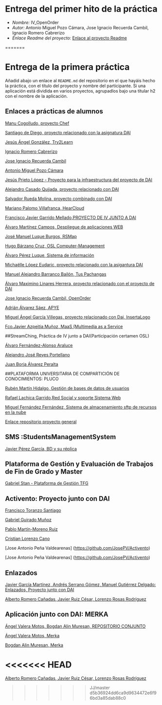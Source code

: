 
# Entrega del primer hito de la práctica

- *Nombre:* IV_OpenOrder
- *Autor:* Antonio Miguel Pozo Cámara, Jose Ignacio Recuerda Cambil, Ignacio Romero Cabrerizo
- *Enlace Readme del proyecto:* [Enlace al proyecto Readme](https://github.com/ignaciorecuerda/IV_OpenOrder/blob/master/README.md)

=======
# Entrega de la primera práctica

Añadid abajo un enlace al `README.md` del repositorio en el que hayáis hecho la práctica, con el título del proyecto y nombre del participante. Si una aplicación está dividida en varios proyectos, agrupadlos bajo una titular h2 con el nombre de la aplicación.

## Enlaces a prácticas de alumnos

[Manu Cogolludo, proyecto Chef](https://github.com/Makova/Proyecto-IV-2015-16)

[Santiago de Diego, proyecto relacionado con la asignatura DAI](https://github.com/santidediego/Proyecto-IV)

[Jesús Ángel González, Try2Learn](https://github.com/jesusgn90/Try-2-Learn)

[Ignacio Romero Cabrerizo](https://github.com/ignaciorecuerda/IV_OpenOrder/blob/master/README.md)

[Jose Ignacio Recuerda Cambil](https://github.com/ignaciorecuerda/IV_OpenOrder/blob/master/README.md)

[Antonio Miguel Pozo Cámara](https://github.com/ignaciorecuerda/IV_OpenOrder/blob/master/README.md)

[Jesús Prieto López - Proyecto para la infraestructura del proyecto de DAI](https://github.com/JesGor/Proyecto-IV-DAI)

[Alejandro Casado Quijada, proyecto relacionado con DAI](https://github.com/acasadoquijada/IV)

[Salvador Rueda Molina, proyecto combinado con DAI](https://github.com/srmf9/Proyecto-IV)

[Mariano Palomo Villafranca, HearCloud](https://github.com/mpvillafranca/IV-DAI_HearCloud)

[Francisco Javier Garrido Mellado,PROYECTO DE IV JUNTO A DAI](https://github.com/javiergarridomellado/IV_javiergarridomellado)

[Álvaro Martínez Campos, Despliegue de aplicaciones WEB](https://github.com/bott17/IV_infraestructura/blob/master/README.md)

[José Manuel Luque Burgos, RSMap](http://luqueburgosjm.github.io/RSMap/)

[Hugo Bárzano Cruz, OSL Computer-Management](https://github.com/hugobarzano/osl-computer-management)

[Álvaro Pérez Luque, Sistema de información](https://github.com/alvaro-gr/proyecto-IV)

[Michaëlle López Eudaric, proyecto relacionado con la asigantura DAI](https://github.com/Eudaric/IV-DAI/blob/master/README.md)

[Manuel Alejandro Barranco Bailón, Tus Pachangas](https://github.com/mabarrbai/TusPachangas/blob/master/README.md)

[Álvaro Maximino Linares Herrera, proyecto relacionado con el proyecto de DAI](https://github.com/Lynares/proyecto-IV/blob/master/README.md)

[Jose Ignacio Recuerda Cambil, OpenOrder](https://github.com/ignaciorecuerda/IV_OpenOrder/blob/master/README.md)



[Adrián Álvarez Sáez, APYE](https://github.com/adalsa91/Proyecto-IV/blob/master/README.md)

[Miguel Ángel García Villegas, proyecto relacionado con Dai, InsertaLogo](https://github.com/magvugr/InsertaLogo.git)  

[Fco.Javier Azpeitia Muñoz, MaaS (Multimedia as a Service](https://github.com/azpe/My_IV/tree/master/Proyecto%2015_16)


##StreamChing, Práctica de IV junto a DAI(Participación certamen OSL)

[Álvaro Fernández-Alonso Araluce](https://github.com/araluce/StreamChin-2015-2016)

[Alejandro José Reyes Portellano](https://github.com/reyic/StreamChing-2015-16)

[Juan Borja Álvarez Peralta](https://github.com/0rfeo/StreamChing-2015-16)


##PLATAFORMA UNIVERSITARIA DE COMPARTICIÓN DE CONOCIMIENTOS: PLUCO

[Rubén Martín Hidalgo, Gestión de bases de datos de usuarios](https://github.com/romilgildo/IV-PLUCO-RMH)

[Rafael Lachica Garrido,Red Social y soporte Sistema Web](https://github.com/rafaellg8/IV-PLUCO-RLG/blob/master/README.md)

[Miguel Fernández Fernández, Sistema de almacenamiento sftp de recursos en la nube](https://github.com/migueib17/IV-PLUCO-MFF)

[Enlace repositorio proyecto general](https://github.com/romilgildo/Proyecto-IV)

## SMS :StudentsManagementSystem
[Javier Pérez García, BD y su réplica](https://github.com/neon520/SMS-BDyReplica)

## Plataforma de Gestión y Evaluación de Trabajos de Fin de Grado y Master

[Gabriel Stan - Plataforma de Gestión TFG](https://github.com/gabriel-stan/gestion-tfg)

## Activento: Proyecto junto con DAI

[Francisco Toranzo Santiago](https://github.com/toranzo/Activento)

[Gabriel Guirado Muñoz](https://github.com/gabrigm/Activento)

[Pablo Martín-Moreno Ruiz](https://github.com/pmmre/Activento)

[Cristian Lorenzo Cano](https://github.com/crlorenzo7/Activento)

[Jose Antonio Peña Valdearenas] (https://github.com/JosePV/Activento)

[Jose Antonio Peña Valdearenas] (https://github.com/JosePV/Activento)

## Enlazados

[Javier García Martínez, Andrés Serrano Gómez, Manuel Gutiérrez Delgado: Enlazados, Proyecto junto con DAI](https://github.com/javiergama8/Proyecto-IV)

[Alberto Romero Cañadas, Javier Ruiz César, Lorenzo Rosas Rodríguez](https://github.com/sn1k/PROYECTO-IV)

## Aplicación junto con DAI: MERKA

[Ángel Valera Motos, Bogdan Alin Muresan, REPOSITORIO CONJUNTO](https://github.com/ProyectoIV-DAI/ProyectoIV-Modulo-Principal.git)

[Ángel Valera Motos, Merka](https://github.com/AngelValera/proyectoIV-Modulo-1.git)


[Bogdan Alin Muresan, Merka](https://github.com/bogdananas/proyectoIV-modulo2/blob/master/README.md)



<<<<<<< HEAD
=======
[Alberto Romero Cañadas, Javier Ruiz César, Lorenzo Rosas Rodríguez](https://github.com/sn1k/PROYECTO-IV)
>>>>>>> JJ/master
>>>>>>> d5b36924dd6ca9d9634472e6f96bd3a85dab88c0
